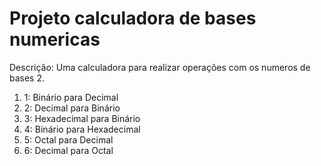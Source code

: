 <h1>Projeto calculadora de bases numericas</h1>

<p>Descrição: Uma calculadora para realizar operações com os numeros de bases 2.
  <ol>
    <li>1: Binário para Decimal</li>
    <li>2: Decimal para Binário</li>
    <li>3: Hexadecimal para Binário</li>
    <li>4: Binário para Hexadecimal</li>
    <li>5: Octal para Decimal</li>
    <li>6: Decimal para Octal</li>
  </ol>
</p>
